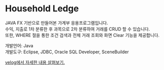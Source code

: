 # Household Ledge
JAVA FX 기반으로 만들어본 가계부 응용프로그램입니다.
<br/>
수익, 지출로 1차 분류한 후 과목으로 2차 분류하여 거래를 CRUD 할 수 있습니다.
<br/>
또한, WHERE 절을 통한 조건 검색과 전체 거래 조회와 화면 Clear 기능을 제공합니다.

개발언어: Java
<br/>
개발도구: Eclipse, JDBC, Oracle SQL Developer, SceneBuilder

<a href="https://velog.io/@hangy3olchoi/JAVA-FX-%EA%B0%80%EA%B3%84%EB%B6%80-%EC%9D%91%EC%9A%A9-%ED%94%84%EB%A1%9C%EA%B7%B8%EB%9E%A8" target="blank">
  velog에서 자세한 내용 살펴보기.
</a>
